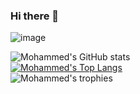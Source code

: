 ### Hi there 👋

![image](https://media.giphy.com/media/10zxDv7Hv5RF9C/giphy.gif)


![Mohammed's GitHub stats](https://github-readme-stats.vercel.app/api?username=mohammed-elhaouari&count_private=true&show_icons=true&theme=material-palenight)
<br >
[![Mohammed's Top Langs](https://github-readme-stats.vercel.app/api/top-langs/?username=mohammed-elhaouari&theme=material-palenight&layout=compact)](https://github.com/anuraghazra/github-readme-stats)
<br >
![Mohammed's trophies](https://github-profile-trophy.vercel.app/?username=mohammed-elhaouari&column=5&margin-w=7&margin-h=7&theme=discord)


<!--
**elhaouari-mohammed/elhaouari-mohammed** is a ✨ _special_ ✨ repository because its `README.md` (this file) appears on your GitHub profile.

Here are some ideas to get you started:

- 🔭 I’m currently working on ...
- 🌱 I’m currently learning ...
- 👯 I’m looking to collaborate on ...
- 🤔 I’m looking for help with ...
- 💬 Ask me about ...
- 📫 How to reach me: ...
- 😄 Pronouns: ...
- ⚡ Fun fact: ...
-->

